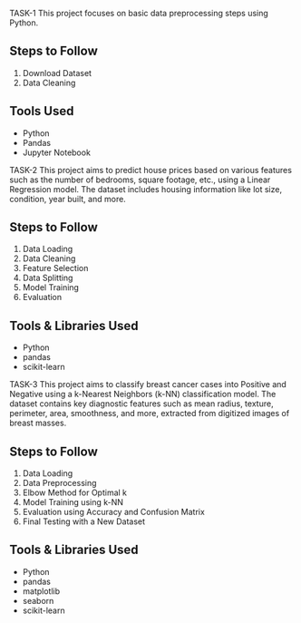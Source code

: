 TASK-1
This project focuses on basic data preprocessing steps using Python.
## Steps to Follow
1. Download Dataset
2. Data Cleaning
## Tools Used
- Python  
- Pandas  
- Jupyter Notebook
  
TASK-2
This project aims to predict house prices based on various features such as the number of bedrooms, square footage, etc., using a Linear Regression model. The dataset includes housing information like lot size, condition, year built, and more.
## Steps to Follow
1. Data Loading
2. Data Cleaning
3. Feature Selection
4. Data Splitting
5. Model Training
6. Evaluation
## Tools & Libraries Used
- Python 
- pandas
- scikit-learn

TASK-3
This project aims to classify breast cancer cases into Positive and Negative using a k-Nearest Neighbors (k-NN) classification model. The dataset contains key diagnostic features such as mean radius, texture, perimeter, area, smoothness, and more, extracted from digitized images of breast masses.
## Steps to Follow
1. Data Loading
2. Data Preprocessing
3. Elbow Method for Optimal k
4. Model Training using k-NN
5. Evaluation using Accuracy and Confusion Matrix
6. Final Testing with a New Dataset
## Tools & Libraries Used
- Python
- pandas
- matplotlib
- seaborn
- scikit-learn

